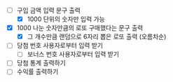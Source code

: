 - [ ] 구입 금액 입력 문구 출력
  - [x] 1000 단위의 숫자만 입력 가능
- [x] 1000 나눈 숫자만큼의 로또 구매했다는 문구 출력
  - [x] 그 개수만큼 랜덤으로 6자리 뽑은 로또 출력 (오름차순)
- [ ] 당첨 번호 사용자로부터 입력 받기
  - [ ] 보너스 번호 사용자로부터 입력 받기
- [ ] 당첨 통계 출력하기
- [ ] 수익률 출력하기